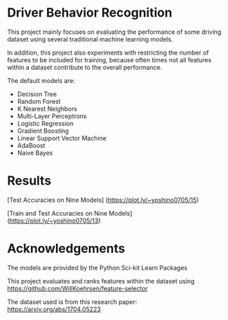 # Driver Behavior Recognition

This project mainly focuses on evaluating the performance of some driving dataset 
using several traditional machine learning models.

In addition, this project also experiments with restricting the number of features to be included for training,
because often times not all features within a dataset contribute to the overall performance.

The default models are:
- Decision Tree
- Random Forest
- K Nearest Neighbors
- Multi-Layer Perceptrons
- Logistic Regression
- Gradient Boosting
- Linear Support Vector Machine
- AdaBoost
- Naive Bayes

# Results

[Test Accuracies on Nine Models] (https://plot.ly/~yoshino0705/15)

[Train and Test Accuracies on Nine Models] (https://plot.ly/~yoshino0705/13)

# Acknowledgements
The models are provided by the Python Sci-kit Learn Packages

This project evaluates and ranks features within the dataset using https://github.com/WillKoehrsen/feature-selector

The dataset used is from this research paper: https://arxiv.org/abs/1704.05223
